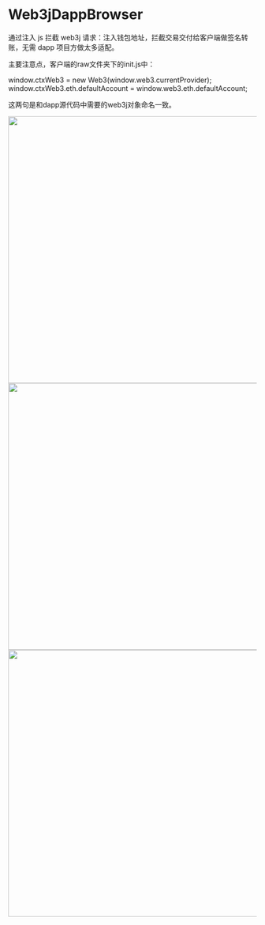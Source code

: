 # Web3jDappBrowser

通过注入 js 拦截 web3j 请求：注入钱包地址，拦截交易交付给客户端做签名转账，无需 dapp 项目方做太多适配。

主要注意点，客户端的raw文件夹下的init.js中：

window.ctxWeb3 = new Web3(window.web3.currentProvider);
window.ctxWeb3.eth.defaultAccount = window.web3.eth.defaultAccount;

这两句是和dapp源代码中需要的web3j对象命名一致。

<img src="https://m.qpic.cn/psb?/V149vWW31mgVIF/nP6PweDjv68blB41vNXx6V5vC3wERBVfhUssz04esHI!/b/dPQAAAAAAAAA&bo=OASABwAAAAARB4s!&rf=viewer_4" width="540" hegiht="690" align=center />

<img src="http://m.qpic.cn/psb?/V149vWW31mgVIF/mnfveEzulOoRrV9G.T30oPAsOdtyGkRuLMm3DrUKoqk!/b/dIsBAAAAAAAA&bo=OASABwAAAAARF5s!&rf=viewer_4" width="540" hegiht="690" align=center />

<img src="http://m.qpic.cn/psb?/V149vWW31mgVIF/IRKYgL*LbJ0w.ykvSWSpv8W7XnBwtYapamy4nEj9hno!/b/dA4AAAAAAAAA&bo=OASABwAAAAARF5s!&rf=viewer_4" width="540" hegiht="690" align=center />
